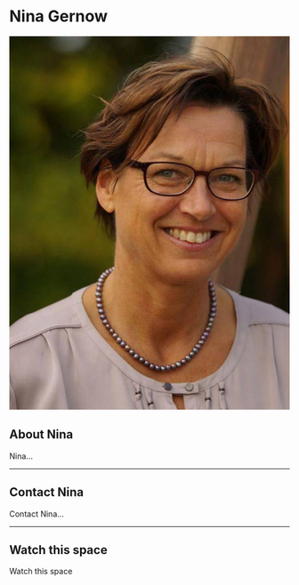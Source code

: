 # Nina Gernow

![Nina Gernow](images/Nina-Gernow-photo01.jpg)

## About Nina

Nina...

---

## Contact Nina

Contact Nina...

---

## Watch this space

Watch this space
